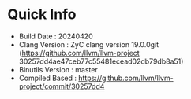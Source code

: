 # Quick Info
* Build Date : 20240420
* Clang Version : ZyC clang version 19.0.0git (https://github.com/llvm/llvm-project 30257dd4ae47ceb77c55481ecead02db79db8a51)
* Binutils Version : master
* Compiled Based : https://github.com/llvm/llvm-project/commit/30257dd4

